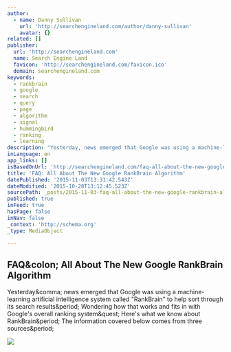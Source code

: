 ```yaml
---
author:
  - name: Danny Sullivan
    url: 'http://searchengineland.com/author/danny-sullivan'
    avatar: {}
related: []
publisher:
  url: 'http://searchengineland.com'
  name: Search Engine Land
  favicon: 'http://searchengineland.com/favicon.ico'
  domain: searchengineland.com
keywords:
  - rankbrain
  - google
  - search
  - query
  - page
  - algorithm
  - signal
  - hummingbird
  - ranking
  - learning
description: "Yesterday, news emerged that Google was using a machine-learning artificial intelligence system called \"RankBrain\" to help sort through its search results. Wondering how that works and fits in with Google's overall ranking system? Here's what we know about RankBrain. The information covered below comes from three sources."
inLanguage: en
app_links: []
isBasedOnUrl: 'http://searchengineland.com/faq-all-about-the-new-google-rankbrain-algorithm-234440'
title: 'FAQ: All About The New Google RankBrain Algorithm'
datePublished: '2015-11-03T13:31:42.543Z'
dateModified: '2015-10-28T13:12:45.523Z'
sourcePath: _posts/2015-11-03-faq-all-about-the-new-google-rankbrain-algorithm.md
published: true
inFeed: true
hasPage: false
inNav: false
_context: 'http://schema.org'
_type: MediaObject

---
```

<article style=""><h1>FAQ&amp;colon; All About The New Google RankBrain Algorithm</h1><p>Yesterday&amp;comma; news emerged that Google was using a machine-learning artificial intelligence system called "RankBrain" to help sort through its search results&amp;period; Wondering how that works and fits in with Google's overall ranking system&amp;quest; Here's what we know about RankBrain&amp;period; The information covered below comes from three sources&amp;period;</p><img src="http://searchengineland.com/figz/wp-content/seloads/2015/10/google-brain-data1-fade-ss-1920.jpg" /></article>